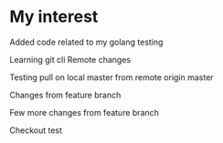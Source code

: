 # My interest
Added code related to my golang testing

Learning git cli
Remote changes

Testing pull on local master from remote origin master

Changes from feature branch

Few more changes from feature branch

Checkout test

